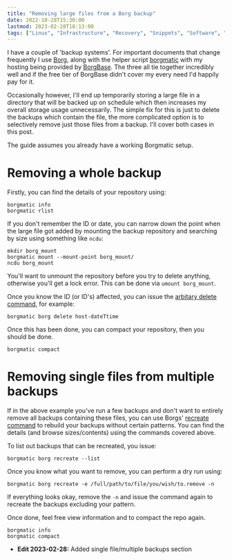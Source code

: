 ```yaml
---
title: "Removing large files from a Borg backup"
date: 2022-10-28T15:30:00
lastmod: 2023-02-28T18:13:00
tags: ["Linux", "Infrastructure", "Recovery", "Snippets", "Software", "Servers"]
---
```


I have a couple of 'backup systems'. For important documents that change frequently I use [Borg](https://www.borgbackup.org/), along with the helper script [borgmatic](https://torsion.org/borgmatic/) with my hosting being provided by [BorgBase](https://www.borgbase.com/). The three all tie together incredibly well and if the free tier of BorgBase didn't cover my every need I'd happily pay for it.

Occasionally however, I'll end up temporarily storing a large file in a directory that will be backed up on schedule which then increases my overall storage usage unnecessarily. The simple fix for this is just to delete the backups which contain the file, the more complicated option is to selectively remove just those files from a backup. I'll cover both cases in this post.

The guide assumes you already have a working Borgmatic setup.

# Removing a whole backup

Firstly, you can find the details of your repository using:
```
borgmatic info
borgmatic rlist
```

If you don't remember the ID or date, you can narrow down the point when the large file got added by mounting the backup repository and searching by size using something like `ncdu`:
```
mkdir borg_mount
borgmatic mount --mount-point borg_mount/
ncdu borg_mount
```

You'll want to unmount the repository before you try to delete anything, otherwise you'll get a lock error. This can be done via `umount borg_mount`.

Once you know the ID (or ID's) affected, you can issue the [arbitary delete command](https://torsion.org/borgmatic/docs/how-to/run-arbitrary-borg-commands/), for example:
```
borgmatic borg delete host-dateTtime
```

Once this has been done, you can compact your repository, then you should be done.
```
borgmatic compact
```

# Removing single files from multiple backups

If in the above example you've run a few backups and don't want to entirely remove all backups containing these files, you can use Borgs' [recreate command](https://borgbackup.readthedocs.io/en/stable/usage/recreate.html) to rebuild your backups without certain patterns. You can find the details (and browse sizes/contents) using the commands covered above.

To list out backups that can be recreated, you issue:
```
borgmatic borg recreate --list
```

Once you know what you want to remove, you can perform a dry run using:
```
borgmatic borg recreate -e /full/path/to/file/you/wish/to.remove -n
```

If everything looks okay, remove the `-n` and issue the command again to recreate the backups excluding your pattern.

Once done, feel free view information and to compact the repo again.
```
borgmatic info
borgmatic compact
```

* **Edit 2023-02-28:** Added single file/multiple backups section